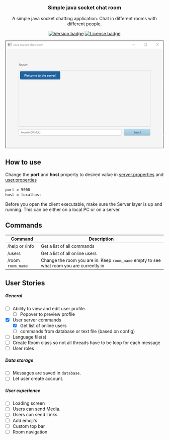 <h3 align="center">
	Simple java socket chat room
</h3>

<p align="center">
A simple java socket chatting application. Chat in different rooms with different people.
</p>

<p align="center">
	<a href="https://github.com/Tygovanommen/Java-socket-chatroom/tags"><img src="https://img.shields.io/badge/release-v0.1_alpha-blue" alt="Version badge"></a>
	<a href="https://github.com/Tygovanommen/Java-socket-chatroom/blob/master/LICENSE"><img src="https://img.shields.io/badge/license-MIT-green.svg" alt="License badge"></a>
</p>

<p align="center">
	<img src="https://github.com/Tygovanommen/Java-socket-chatroom/blob/master/demo.gif" width="550" alt="screenshot">
</p>

## How to use

Change the **port** and **host** property to desired value in [server.properties](/server.properties) and [user.properties](/user.properties)

``` 
port = 5000
host = localhost
```

Before you open the client executable, make sure the Server layer is up and running. This can be either on a local PC or on a server.

## Commands
| Command | Description |
| ----- | --- |
| /help or /info | Get a list of all commands |
| /users | Get a list of all online users |
| /room `room_name`  | Change the room you are in. Keep `room_name` empty to see what room you are currently in |

## User Stories
##### General
- [ ] Ability to view and edit user profile.
    - [ ] Popover to preview profile
- [x] User server commands
    - [x] Get list of online users
    - [ ] commands from database or text file (based on config)
- [ ] Language file(s)
- [ ] Create Room class so not all threads have to be loop for each message
- [ ] User roles
 
##### Data storage
- [ ] Messages are saved in `database`.
- [ ] Let user create account.
    
##### User experience
- [ ] Loading screen
- [ ] Users can send Media.
- [ ] Users can send Links.
- [ ] Add emoji's
- [ ] Custom top bar
- [ ] Room navigation